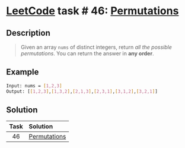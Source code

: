# [LeetCode][leetcode] task # 46: [Permutations][task]

Description
-----------

> Given an array `nums` of distinct integers,
> return _all the possible permutations_.
> You can return the answer in **any order**.

Example
-------

```sh
Input: nums = [1,2,3]
Output: [[1,2,3],[1,3,2],[2,1,3],[2,3,1],[3,1,2],[3,2,1]]
```

Solution
--------

| Task | Solution                 |
|:----:|:-------------------------|
|  46  | [Permutations][solution] |


[leetcode]: <http://leetcode.com/>
[task]: <https://leetcode.com/problems/permutations/>
[solution]: <https://github.com/wellaxis/praxis-leetcode/blob/main/src/main/java/com/witalis/praxis/leetcode/task/h1/p46/option/Practice.java>
